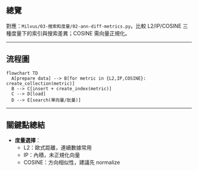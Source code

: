 ## 總覽

對應：`Milvus/03-搜索和度量/02-ann-diff-metrics.py`。比較 L2/IP/COSINE 三種度量下的索引與搜索差異；COSINE 需向量正規化。

---

## 流程圖

```mermaid
flowchart TD
  A[prepare data] --> B[for metric in {L2,IP,COSINE}: create_collection(metric)]
  B --> C[insert + create_index(metric)]
  C --> D[load]
  D --> E[search(單向量/批量)]
```

---

## 關鍵點總結

- **度量選擇**：
  - L2：歐式距離，連續數據常用
  - IP：內積，未正規化向量
  - COSINE：方向相似性，建議先 normalize


